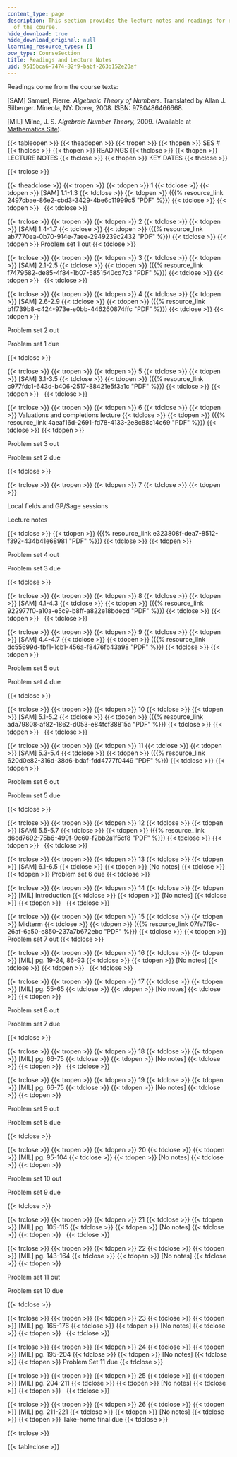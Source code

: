 ```yaml
---
content_type: page
description: This section provides the lecture notes and readings for each session
  of the course.
hide_download: true
hide_download_original: null
learning_resource_types: []
ocw_type: CourseSection
title: Readings and Lecture Notes
uid: 9515bca6-7474-82f9-babf-263b152e20af
---
```


Readings come from the course texts:

\[SAM\] Samuel, Pierre. _Algebraic Theory of Numbers_. Translated by Allan J. Silberger. Mineola, NY: Dover, 2008. ISBN: 9780486466668.

\[MIL\] Milne, J. S. _Algebraic Number Theory,_ 2009. (Available at [Mathematics Site](http://www.jmilne.org/math/)).

{{< tableopen >}}
{{< theadopen >}}
{{< tropen >}}
{{< thopen >}}
SES #
{{< thclose >}}
{{< thopen >}}
READINGS
{{< thclose >}}
{{< thopen >}}
LECTURE NOTES
{{< thclose >}}
{{< thopen >}}
KEY DATES
{{< thclose >}}

{{< trclose >}}

{{< theadclose >}}
{{< tropen >}}
{{< tdopen >}}
1
{{< tdclose >}}
{{< tdopen >}}
\[SAM\] 1.1-1.3
{{< tdclose >}}
{{< tdopen >}}
({{% resource_link 2497cbae-86e2-cbd3-3429-4be6c11999c5 "PDF" %}})
{{< tdclose >}}
{{< tdopen >}}
 
{{< tdclose >}}

{{< trclose >}}
{{< tropen >}}
{{< tdopen >}}
2
{{< tdclose >}}
{{< tdopen >}}
\[SAM\] 1.4-1.7
{{< tdclose >}}
{{< tdopen >}}
({{% resource_link ab7770ea-0b70-914e-7aee-2949239c2432 "PDF" %}})
{{< tdclose >}}
{{< tdopen >}}
Problem set 1 out
{{< tdclose >}}

{{< trclose >}}
{{< tropen >}}
{{< tdopen >}}
3
{{< tdclose >}}
{{< tdopen >}}
\[SAM\] 2.1-2.5
{{< tdclose >}}
{{< tdopen >}}
({{% resource_link f7479582-de85-4f84-1b07-5851540cd7c3 "PDF" %}})
{{< tdclose >}}
{{< tdopen >}}
 
{{< tdclose >}}

{{< trclose >}}
{{< tropen >}}
{{< tdopen >}}
4
{{< tdclose >}}
{{< tdopen >}}
\[SAM\] 2.6-2.9
{{< tdclose >}}
{{< tdopen >}}
({{% resource_link b1f739b8-c424-973e-e0bb-446260874ffc "PDF" %}})
{{< tdclose >}}
{{< tdopen >}}


Problem set 2 out

Problem set 1 due


{{< tdclose >}}

{{< trclose >}}
{{< tropen >}}
{{< tdopen >}}
5
{{< tdclose >}}
{{< tdopen >}}
\[SAM\] 3.1-3.5
{{< tdclose >}}
{{< tdopen >}}
({{% resource_link c977fdc1-643d-b406-2517-88421e5f3a1c "PDF" %}})
{{< tdclose >}}
{{< tdopen >}}
 
{{< tdclose >}}

{{< trclose >}}
{{< tropen >}}
{{< tdopen >}}
6
{{< tdclose >}}
{{< tdopen >}}
Valuations and completions lecture
{{< tdclose >}}
{{< tdopen >}}
({{% resource_link 4aeaf16d-2691-fd78-4133-2e8c88c14c69 "PDF" %}})
{{< tdclose >}}
{{< tdopen >}}


Problem set 3 out

Problem set 2 due


{{< tdclose >}}

{{< trclose >}}
{{< tropen >}}
{{< tdopen >}}
7
{{< tdclose >}}
{{< tdopen >}}


Local fields and GP/Sage sessions

Lecture notes


{{< tdclose >}}
{{< tdopen >}}
({{% resource_link e323808f-dea7-8512-f392-434b41e68981 "PDF" %}})
{{< tdclose >}}
{{< tdopen >}}


Problem set 4 out

Problem set 3 due


{{< tdclose >}}

{{< trclose >}}
{{< tropen >}}
{{< tdopen >}}
8
{{< tdclose >}}
{{< tdopen >}}
\[SAM\] 4.1-4.3
{{< tdclose >}}
{{< tdopen >}}
({{% resource_link 922977f0-a10a-e5c9-b8ff-a822e18bdecd "PDF" %}})
{{< tdclose >}}
{{< tdopen >}}
 
{{< tdclose >}}

{{< trclose >}}
{{< tropen >}}
{{< tdopen >}}
9
{{< tdclose >}}
{{< tdopen >}}
\[SAM\] 4.4-4.7
{{< tdclose >}}
{{< tdopen >}}
({{% resource_link dc55699d-fbf1-1cb1-456a-f8476fb43a98 "PDF" %}})
{{< tdclose >}}
{{< tdopen >}}


Problem set 5 out

Problem set 4 due


{{< tdclose >}}

{{< trclose >}}
{{< tropen >}}
{{< tdopen >}}
10
{{< tdclose >}}
{{< tdopen >}}
\[SAM\] 5.1-5.2
{{< tdclose >}}
{{< tdopen >}}
({{% resource_link ada79808-af82-1862-d053-e84fcf38815a "PDF" %}})
{{< tdclose >}}
{{< tdopen >}}
 
{{< tdclose >}}

{{< trclose >}}
{{< tropen >}}
{{< tdopen >}}
11
{{< tdclose >}}
{{< tdopen >}}
\[SAM\] 5.3-5.4
{{< tdclose >}}
{{< tdopen >}}
({{% resource_link 620d0e82-316d-38d6-bdaf-fdd4777f0449 "PDF" %}})
{{< tdclose >}}
{{< tdopen >}}


Problem set 6 out

Problem set 5 due


{{< tdclose >}}

{{< trclose >}}
{{< tropen >}}
{{< tdopen >}}
12
{{< tdclose >}}
{{< tdopen >}}
\[SAM\] 5.5-5.7
{{< tdclose >}}
{{< tdopen >}}
({{% resource_link d6cd7692-75b6-499f-9c60-f2bb2a1f5cf8 "PDF" %}})
{{< tdclose >}}
{{< tdopen >}}
 
{{< tdclose >}}

{{< trclose >}}
{{< tropen >}}
{{< tdopen >}}
13
{{< tdclose >}}
{{< tdopen >}}
\[SAM\] 6.1-6.5
{{< tdclose >}}
{{< tdopen >}}
\[No notes\]
{{< tdclose >}}
{{< tdopen >}}
Problem set 6 due
{{< tdclose >}}

{{< trclose >}}
{{< tropen >}}
{{< tdopen >}}
14
{{< tdclose >}}
{{< tdopen >}}
\[MIL\] Introduction
{{< tdclose >}}
{{< tdopen >}}
\[No notes\]
{{< tdclose >}}
{{< tdopen >}}
 
{{< tdclose >}}

{{< trclose >}}
{{< tropen >}}
{{< tdopen >}}
15
{{< tdclose >}}
{{< tdopen >}}
Midterm
{{< tdclose >}}
{{< tdopen >}}
({{% resource_link 07fe7f9c-26af-6a50-e850-237a7b672ebc "PDF" %}})
{{< tdclose >}}
{{< tdopen >}}
Problem set 7 out
{{< tdclose >}}

{{< trclose >}}
{{< tropen >}}
{{< tdopen >}}
16
{{< tdclose >}}
{{< tdopen >}}
\[MIL\] pg. 19-24, 86-93
{{< tdclose >}}
{{< tdopen >}}
\[No notes\]
{{< tdclose >}}
{{< tdopen >}}
 
{{< tdclose >}}

{{< trclose >}}
{{< tropen >}}
{{< tdopen >}}
17
{{< tdclose >}}
{{< tdopen >}}
\[MIL\] pg. 55-65
{{< tdclose >}}
{{< tdopen >}}
\[No notes\]
{{< tdclose >}}
{{< tdopen >}}


Problem set 8 out

Problem set 7 due


{{< tdclose >}}

{{< trclose >}}
{{< tropen >}}
{{< tdopen >}}
18
{{< tdclose >}}
{{< tdopen >}}
\[MIL\] pg. 66-75
{{< tdclose >}}
{{< tdopen >}}
\[No notes\]
{{< tdclose >}}
{{< tdopen >}}
 
{{< tdclose >}}

{{< trclose >}}
{{< tropen >}}
{{< tdopen >}}
19
{{< tdclose >}}
{{< tdopen >}}
\[MIL\] pg. 66-75
{{< tdclose >}}
{{< tdopen >}}
\[No notes\]
{{< tdclose >}}
{{< tdopen >}}


Problem set 9 out

Problem set 8 due


{{< tdclose >}}

{{< trclose >}}
{{< tropen >}}
{{< tdopen >}}
20
{{< tdclose >}}
{{< tdopen >}}
\[MIL\] pg. 95-104
{{< tdclose >}}
{{< tdopen >}}
\[No notes\]
{{< tdclose >}}
{{< tdopen >}}


Problem set 10 out

Problem set 9 due


{{< tdclose >}}

{{< trclose >}}
{{< tropen >}}
{{< tdopen >}}
21
{{< tdclose >}}
{{< tdopen >}}
\[MIL\] pg. 105-115
{{< tdclose >}}
{{< tdopen >}}
\[No notes\]
{{< tdclose >}}
{{< tdopen >}}
 
{{< tdclose >}}

{{< trclose >}}
{{< tropen >}}
{{< tdopen >}}
22
{{< tdclose >}}
{{< tdopen >}}
\[MIL\] pg. 143-164
{{< tdclose >}}
{{< tdopen >}}
\[No notes\]
{{< tdclose >}}
{{< tdopen >}}


Problem set 11 out

Problem set 10 due


{{< tdclose >}}

{{< trclose >}}
{{< tropen >}}
{{< tdopen >}}
23
{{< tdclose >}}
{{< tdopen >}}
\[MIL\] pg. 165-176
{{< tdclose >}}
{{< tdopen >}}
\[No notes\]
{{< tdclose >}}
{{< tdopen >}}
 
{{< tdclose >}}

{{< trclose >}}
{{< tropen >}}
{{< tdopen >}}
24
{{< tdclose >}}
{{< tdopen >}}
\[MIL\] pg. 195-204
{{< tdclose >}}
{{< tdopen >}}
\[No notes\]
{{< tdclose >}}
{{< tdopen >}}
Problem Set 11 due
{{< tdclose >}}

{{< trclose >}}
{{< tropen >}}
{{< tdopen >}}
25
{{< tdclose >}}
{{< tdopen >}}
\[MIL\] pg. 204-211
{{< tdclose >}}
{{< tdopen >}}
\[No notes\]
{{< tdclose >}}
{{< tdopen >}}
 
{{< tdclose >}}

{{< trclose >}}
{{< tropen >}}
{{< tdopen >}}
26
{{< tdclose >}}
{{< tdopen >}}
\[MIL\] pg. 211-221
{{< tdclose >}}
{{< tdopen >}}
\[No notes\]
{{< tdclose >}}
{{< tdopen >}}
Take-home final due
{{< tdclose >}}

{{< trclose >}}

{{< tableclose >}}